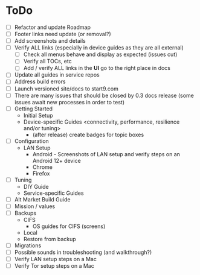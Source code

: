 # ToDo
- [ ] Refactor and update Roadmap
- [ ] Footer links need update (or removal?)
- [ ] Add screenshots and details
- [ ] Verify ALL links (especially in device guides as they are all external)
    - [ ] Check all menus behave and display as expected (issues cut)
    - [ ] Verify all TOCs, etc
    - [ ] Add / verify ALL links in the **UI** go to the right place in docs
- [ ] Update all guides in service repos
- [ ] Address build errors
- [ ] Launch versioned site/docs to start9.com
- [ ] There are many issues that should be closed by 0.3 docs release (some issues await new processes in order to test)
- [ ] Getting Started
    - Initial Setup
    - Device-specific Guides <connectivity, performance, resilience and/or tuning>
        - (after release) create badges for topic boxes
- [ ] Configuration
    - LAN Setup
        - Android - Screenshots of LAN setup and verify steps on an Android 12+ device
        - Chrome
        - Firefox
- [ ] Tuning
    - DIY Guide
    - Service-specific Guides
- [ ] Alt Market Build Guide
- [ ] Mission / values
- [ ] Backups
    - CIFS
        - OS guides for CIFS (screens)
    - Local
    - Restore from backup
- [ ] Migrations
- [ ] Possible sounds in troubleshooting (and walkthrough?)
- [ ] Verify LAN setup steps on a Mac
- [ ] Verify Tor setup steps on a Mac
